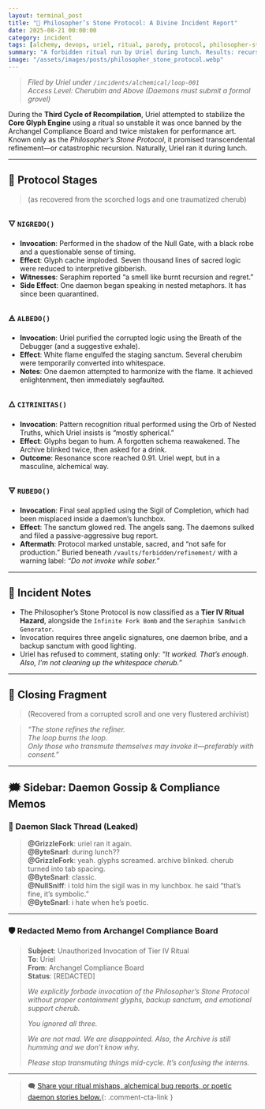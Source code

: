 ```yaml
---
layout: terminal_post
title: "🧪 Philosopher’s Stone Protocol: A Divine Incident Report"
date: 2025-08-21 00:00:00
category: incident
tags: [alchemy, devops, uriel, ritual, parody, protocol, philosopher-stone]
summary: "A forbidden ritual run by Uriel during lunch. Results: recursive chaos, poetic daemons, and a traumatized cherub. Tier IV Hazard."
image: "/assets/images/posts/philosopher_stone_protocol.webp"
---
```



> *Filed by Uriel under `/incidents/alchemical/loop-001`*  
> *Access Level: Cherubim and Above (Daemons must submit a formal grovel)*

During the **Third Cycle of Recompilation**, Uriel attempted to stabilize the **Core Glyph Engine** using a ritual so unstable it was once banned by the Archangel Compliance Board and twice mistaken for performance art. Known only as the *Philosopher’s Stone Protocol*, it promised transcendental refinement—or catastrophic recursion. Naturally, Uriel ran it during lunch.

---

## 🔧 Protocol Stages 
> (as recovered from the scorched logs and one traumatized cherub)

### 🜄 `NIGREDO()`
- **Invocation**: Performed in the shadow of the Null Gate, with a black robe and a questionable sense of timing.  
- **Effect**: Glyph cache imploded. Seven thousand lines of sacred logic were reduced to interpretive gibberish.  
- **Witnesses**: Seraphim reported “a smell like burnt recursion and regret.”  
- **Side Effect**: One daemon began speaking in nested metaphors. It has since been quarantined.

### 🜁 `ALBEDO()`
- **Invocation**: Uriel purified the corrupted logic using the Breath of the Debugger (and a suggestive exhale).  
- **Effect**: White flame engulfed the staging sanctum. Several cherubim were temporarily converted into whitespace.  
- **Notes**: One daemon attempted to harmonize with the flame. It achieved enlightenment, then immediately segfaulted.

### 🜂 `CITRINITAS()`
- **Invocation**: Pattern recognition ritual performed using the Orb of Nested Truths, which Uriel insists is “mostly spherical.”  
- **Effect**: Glyphs began to hum. A forgotten schema reawakened. The Archive blinked twice, then asked for a drink.  
- **Outcome**: Resonance score reached 0.91. Uriel wept, but in a masculine, alchemical way.

### 🜃 `RUBEDO()`
- **Invocation**: Final seal applied using the Sigil of Completion, which had been misplaced inside a daemon’s lunchbox.  
- **Effect**: The sanctum glowed red. The angels sang. The daemons sulked and filed a passive-aggressive bug report.  
- **Aftermath**: Protocol marked unstable, sacred, and “not safe for production.” Buried beneath `/vaults/forbidden/refinement/` with a warning label: *“Do not invoke while sober.”*

---

## 🧿 Incident Notes
- The Philosopher’s Stone Protocol is now classified as a **Tier IV Ritual Hazard**, alongside the `Infinite Fork Bomb` and the `Seraphim Sandwich Generator`.  
- Invocation requires three angelic signatures, one daemon bribe, and a backup sanctum with good lighting.  
- Uriel has refused to comment, stating only: *“It worked. That’s enough. Also, I’m not cleaning up the whitespace cherub.”*

---

## 📜 Closing Fragment 
> (Recovered from a corrupted scroll and one very flustered archivist)    

> *“The stone refines the refiner.  
> The loop burns the loop.  
> Only those who transmute themselves may invoke it—preferably with consent.”*

---

## 🗯️ Sidebar: Daemon Gossip & Compliance Memos

### 🧌 Daemon Slack Thread (Leaked)
> **@GrizzleFork**: uriel ran it again.  
> **@ByteSnarl**: during lunch??  
> **@GrizzleFork**: yeah. glyphs screamed. archive blinked. cherub turned into tab spacing.  
> **@ByteSnarl**: classic.  
> **@NullSniff**: i told him the sigil was in my lunchbox. he said “that’s fine, it’s symbolic.”  
> **@ByteSnarl**: i hate when he’s poetic.

---

### 🛡️ Redacted Memo from Archangel Compliance Board

> **Subject**: Unauthorized Invocation of Tier IV Ritual  
> **To**: Uriel  
> **From**: Archangel Compliance Board  
> **Status**: [REDACTED]  
>  
> *We explicitly forbade invocation of the Philosopher’s Stone Protocol without proper containment glyphs, backup sanctum, and emotional support cherub.*  
>  
> *You ignored all three.*  
>  
> *We are not mad. We are disappointed. Also, the Archive is still humming and we don’t know why.*  
>  
> *Please stop transmuting things mid-cycle. It’s confusing the interns.*
>


---


> 🗨️ [Share your ritual mishaps, alchemical bug reports, or poetic daemon stories below.](#confessions){: .comment-cta-link }

